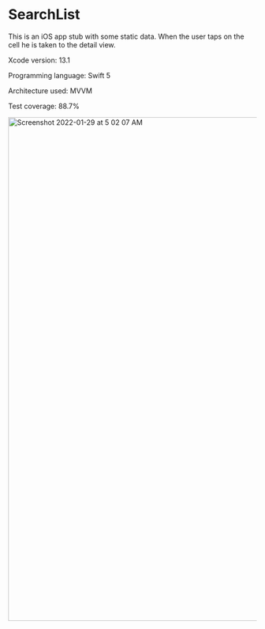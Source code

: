 # SearchList
This is an iOS app stub with some static data. When the user taps on the cell he is taken to the detail view.


Xcode version: 13.1


Programming language: Swift 5


Architecture used: MVVM


Test coverage: 88.7%

<img width="1020" alt="Screenshot 2022-01-29 at 5 02 07 AM" src="https://user-images.githubusercontent.com/6280238/151641911-777bdaf2-4510-40bd-972c-0efef535cff7.png">
